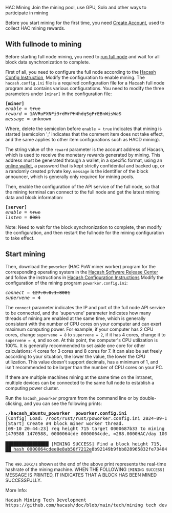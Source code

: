 HAC Mining
Join the mining pool, use GPU, Solo and other ways to participate in mining






Before you start mining for the first time, you need [Create Account](https://wallet.hacash.org?lang=[:=lang.useset:]), used to collect HAC mining rewards.


<a name="fullnode"></a>

## With fullnode to mining

Before starting full node mining, you need to [run full node](/run-full-node) and wait for all block data synchronization to complete.


First of all, you need to configure the full node according to the [Hacash Config Instruction](https://github.com/hacash/doc/blob/main/build/config_description.md), Modify the configuration to enable mining. The `hacash.config.ini` file is a required configuration file for a Hacash full node program and contains various configurations. You need to modify the three parameters under `[miner]` in the configuration file:

<pre class="log cnf">
<b>[miner]</b>
<i>enable</i> = <s>true</s>
<i>reward</i> = <s>1AVRuFXNFi3rdMrPH4hdqSgFrEBnWisWaS</s>
<i>message</i> = <s>unknown</s>
</pre>

Where, delete the semicolon before `enable = true` indicates that mining is started (semicolon ';' indicates that the comment item does not take effect, and the same applies to other item configurations such as HACD mining).

The string value of the `reward` parameter is the account address of Hacash, which is used to receive the monetary rewards generated by mining. This address must be generated through a wallet, in a specific format, using an [online wallet](https://wallet.hacash.org?lang=[:=lang.useset:]), a password that is kept strictly confidential and backed up, or a randomly created private key. `message` is the identifier of the block announcer, which is generally only required for mining pools.

Then, enable the configuration of the API service of the full node, so that the mining terminal can connect to the full node and get the latest mining data and block information:

<pre class="log cnf">
<b>[server]</b>
<i>enable</i> = <s>true</s>
<i>listen</i> = <s>8081</s>
</pre>

<p class="note">Note: Need to wait for the block synchronization to complete, then modify the configuration, and then restart the fullnode for the mining configuration to take effect.</p>

## Start mining

Then, download the `poworker` (HAC PoW miner worker) program for the corresponding operating system in the [Hacash Software Release Center](https://github.com/hacash/fullnode/releases) and follow the instructions in [Hacash Configuration Instructions](https://github.com/hacash/doc/blob/main/build/config_description.md) Modify the configuration of the mining program `poworker.config.ini`:

<pre class="log cnf">
<i>connect</i> = <s>127.0.0.1:8081</s>
<i>supervene</i> = <s>4</s>
</pre>

The `connect` parameter indicates the IP and port of the full node API service to be connected, and the 'supervene' parameter indicates how many threads of mining are enabled at the same time, which is generally consistent with the number of CPU cores on your computer and can exert maximum computing power. For example, if your computer has 2 CPU cores, change `supervene = 8` to `supervene = 2`, if it has 4 cores, change it to `supervene = 4`, and so on. At this point, the computer's CPU utilization is 100%. It is generally recommended to set aside one core for other calculations: 4 cores for 3 cores and 8 cores for 7. It can also be set freely according to your situation, the lower the value, the lower the CPU utilization. This value doesn't support decimals, has a minimum of 1, and isn't recommended to be larger than the number of CPU cores on your PC.

If there are multiple machines mining at the same time on the intranet, multiple devices can be connected to the same full node to establish a computing power cluster.

Run the `hacash_poworker` program from the command line or by double-clicking, and you can see the following prints:

<pre class="cmd">
<b>./hacash_ubuntu_poworker  poworker.config.ini</b>
[Config] Load: /root/rust/rust/poworker.config.ini 2024-09-10 20:44:23.
[Start] Create #4 block miner worker thread.
[09-10 20:44:23] req height 715 target 0000687b33 to mining ... 
1470588 1470588, 0000064cde 0000064cde, ≈288.0000HAC/day 100.000000%, 490.20Kc/s. 

████████████████ [MINING SUCCESS] Find a block height 715,
██ hash 0000064cdee0e8ab50f7212e8b92149b9fbb828965832fe73404a0c824ba098f to submit.
▔▔▔▔▔▔▔▔▔▔▔▔▔▔▔▔▔▔▔▔▔▔▔▔▔▔▔▔▔▔▔▔      
</pre>

The `490.20Kc/s` shown at the end of the above print represents the real-time hashrate of the mining machine. WHEN THE FOLLOWING `[MINING SUCCESS]` MESSAGE IS PRINTED, IT INDICATES THAT A BLOCK HAS BEEN MINED SUCCESSFULLY.

More Info:

<pre class="links">
Hacash Mining Tech Development
https://github.com/hacash/doc/blob/main/tech/mining_tech_development_description.md
</pre>
